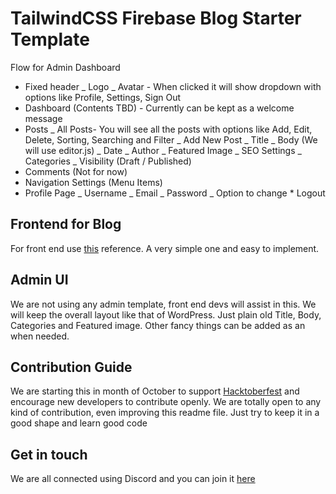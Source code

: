 # TailwindCSS Firebase Blog Starter Template

Flow for Admin Dashboard

- Fixed header
  _ Logo
  _ Avatar - When clicked it will show dropdown with options like Profile, Settings, Sign Out
- Dashboard (Contents TBD) - Currently can be kept as a welcome message
- Posts
  _ All Posts- You will see all the posts with options like Add, Edit, Delete, Sorting, Searching and Filter
  _ Add New Post
  _ Title
  _ Body (We will use editor.js)
  _ Date
  _ Author
  _ Featured Image
  _ SEO Settings
  _ Categories
  _ Visibility (Draft / Published)
- Comments (Not for now)
- Navigation Settings (Menu Items)
- Profile Page
  _ Username
  _ Email
  _ Password
  _ Option to change \* Logout

## Frontend for Blog

For front end use [this](https://www.taniarascia.com/) reference. A very simple one and easy to implement.

## Admin UI

We are not using any admin template, front end devs will assist in this.
We will keep the overall layout like that of WordPress.
Just plain old Title, Body, Categories and Featured image.
Other fancy things can be added as an when needed.

## Contribution Guide

We are starting this in month of October to support [Hacktoberfest](https://hacktoberfest.digitalocean.com) and encourage new developers to contribute openly. We are totally open to any kind of contribution, even improving this readme file.
Just try to keep it in a good shape and learn good code

## Get in touch

We are all connected using Discord and you can join it [here](https://discord.gg/mXfydfW)
